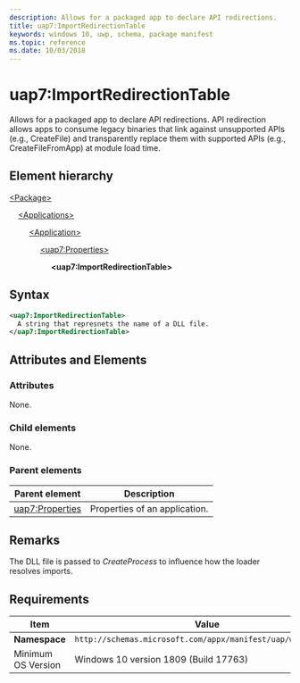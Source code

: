 ```yaml
---
description: Allows for a packaged app to declare API redirections.
title: uap7:ImportRedirectionTable
keywords: windows 10, uwp, schema, package manifest
ms.topic: reference
ms.date: 10/03/2018
---
```


# uap7:ImportRedirectionTable

Allows for a packaged app to declare API redirections. API redirection allows apps to consume legacy binaries that link against unsupported APIs (e.g., CreateFile) and transparently replace them with supported APIs (e.g., CreateFileFromApp) at module load time.

## Element hierarchy

[\<Package\>](element-package.md)

&nbsp;&nbsp;&nbsp;&nbsp;[\<Applications\>](element-applications.md)

&nbsp;&nbsp;&nbsp;&nbsp; &nbsp;&nbsp;&nbsp;&nbsp;[\<Application\>](element-application.md)

&nbsp;&nbsp;&nbsp;&nbsp; &nbsp;&nbsp;&nbsp;&nbsp; &nbsp;&nbsp;&nbsp;&nbsp;[\<uap7:Properties\>](element-uap7-properties.md)

&nbsp;&nbsp;&nbsp;&nbsp; &nbsp;&nbsp;&nbsp;&nbsp; &nbsp;&nbsp;&nbsp;&nbsp; &nbsp;&nbsp;&nbsp;&nbsp;**\<uap7:ImportRedirectionTable\>**

## Syntax

```xml
<uap7:ImportRedirectionTable>
  A string that represnets the name of a DLL file.
</uap7:ImportRedirectionTable>
```

## Attributes and Elements

### Attributes

None.

### Child elements

None.

### Parent elements

| Parent element | Description |
|-|-|
| [uap7:Properties](element-uap7-properties.md) | Properties of an application. |

## Remarks

The DLL file is passed to *CreateProcess* to influence how the loader resolves imports.

## Requirements

| Item | Value |
|--|--|
| **Namespace** | `http://schemas.microsoft.com/appx/manifest/uap/windows10/7` |
| Minimum OS Version | Windows 10 version 1809 (Build 17763) |
